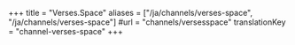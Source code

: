 +++
title = "Verses.Space"
aliases = ["/ja/channels/verses-space", "/ja/channels/verses-space"]
#url = "channels/versesspace"
translationKey = "channel-verses-space"
+++

